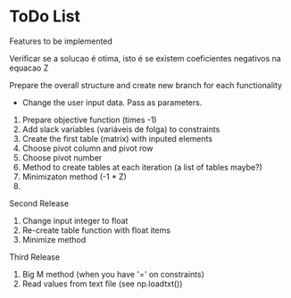 # ToDo List
Features to be implemented

Verificar se a solucao é otima, isto é se existem coeficientes negativos na equacao Z

Prepare the overall structure and create new branch for each functionality
- Change the user input data. Pass as parameters.

1. Prepare objective function (times -1)
2. Add slack variables (variáveis de folga) to constraints
3. Create the first table (matrix) with inputed elements
4. Choose pivot column and pivot row
5. Choose pivot number
6. Method to create tables at each iteration (a list of tables maybe?)
7. Minimizaton method (-1 * Z)
8.

Second Release
1. Change input integer to float
2. Re-create table function with float items
3. Minimize method

Third Release
1. Big M method (when you have '=' on constraints)
2. Read values from text file (see np.loadtxt())

